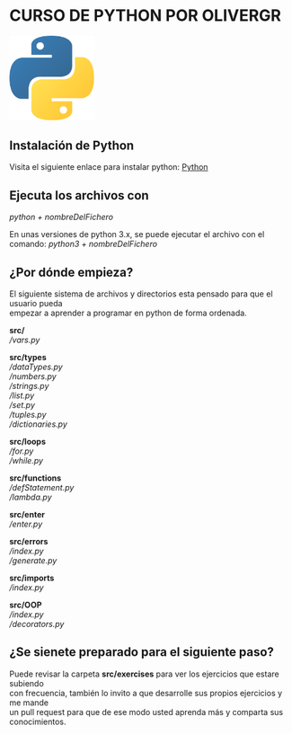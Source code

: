 # CURSO DE PYTHON POR OLIVERGR

<img style="width:30%;" src="./img/python.svg" alt="">

## Instalación de Python
Visita el siguiente enlace para instalar python:
[Python](https://www.python.org/downloads/)  

## Ejecuta los archivos con   
*python + nombreDelFichero*

En unas versiones de python 3.x, se puede ejecutar 
el archivo con el comando:
*python3 + nombreDelFichero*

## ¿Por dónde empieza?  
El siguiente sistema de archivos y directorios esta 
pensado para que el usuario pueda  
empezar a aprender a programar en python de forma ordenada.  

**src/**  
*/vars.py*  

**src/types**  
*/dataTypes.py*  
*/numbers.py*  
*/strings.py*  
*/list.py*  
*/set.py*  
*/tuples.py*  
*/dictionaries.py*  

**src/loops**  
*/for.py*  
*/while.py*  

**src/functions**  
*/defStatement.py*  
*/lambda.py*  

**src/enter**  
*/enter.py*    

**src/errors**  
*/index.py*    
*/generate.py*  

**src/imports**  
*/index.py*  

**src/OOP**  
*/index.py*  
*/decorators.py*  

## ¿Se sienete preparado para el siguiente paso?  
Puede revisar la carpeta **src/exercises** para ver los ejercicios que estare subiendo  
con frecuencia, también lo invito a que desarrolle sus propios ejercicios y me mande  
un pull request para que de ese modo usted aprenda más y comparta sus conocimientos.

